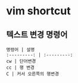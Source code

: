 # vim shortcut 

## 텍스트 변경 명령어
    명령어 | 설명
    :---------: | :---------:
    cw | 단어변경
    cc | 행 변경
    C | 커서 오른쪽의 행변경
